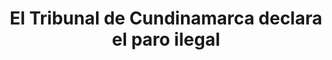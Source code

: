 ---
layout: post
title:  El Tribunal de Cundinamarca declara el paro ilegal
image: /public/rama-judicial.jpg
timeline-date: Octubre 6 de 2017
---